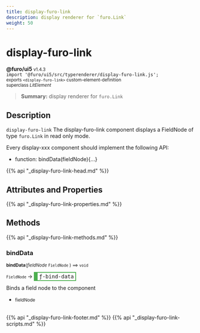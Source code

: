 ```yaml
---
title: display-furo-link
description: display renderer for `furo.Link`
weight: 50
---
```


# display-furo-link
**@furo/ui5** <small>v1.4.3</small>
<br>`import '@furo/ui5/src/typerenderer/display-furo-link.js';`<small>
<br>exports `<display-furo-link>` custom-element-definition
<br>superclass *LitElement*</small>

> **Summary:** display renderer for `furo.Link`

## Description

`display-furo-link`
The display-furo-link component displays a FieldNode of type `furo.Link` in read only mode.

Every display-xxx component should implement the following API:
- function: bindData(fieldNode){...}

{{% api "_display-furo-link-head.md" %}}

## Attributes and Properties
{{% api "_display-furo-link-properties.md" %}}




## Methods
{{% api "_display-furo-link-methods.md" %}}


### **bindData**
<small>**bindData**(*fieldNode* `FieldNode` ) ⟹ `void`</small>

<small>`FieldNode` </small> →
<span  style="border-width:2px 2px 2px 10px; border-style: solid;border-color:  rgb(76, 175, 80);font-family:monospace; padding:2px 4px;">ƒ-bind-data</span>

Binds a field node to the component

- <small>fieldNode </small>
<br><br>




{{% api "_display-furo-link-footer.md" %}}
{{% api "_display-furo-link-scripts.md" %}}
